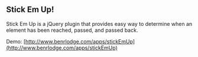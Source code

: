 ## Stick Em Up!

Stick Em Up is a jQuery plugin that provides easy way to determine when an element has been reached, passed, and passed back. 

Demo: [http://www.benrlodge.com/apps/stickEmUp](http://www.benrlodge.com/apps/stickEmUp)
